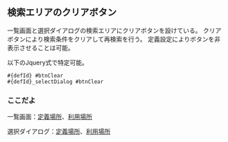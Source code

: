 ## 検索エリアのクリアボタン

一覧画面と選択ダイアログの検索エリアにクリアボタンを設けている。
クリアボタンにより検索条件をクリアして再検索を行う。
定義設定によりボタンを非表示させることは可能。

以下のJquery式で特定可能。
```
#{defId} #btnClear
#{defId}_selectDialog #btnClear
```

### ここだよ
一覧画面：[定義場所](https://efwgrp.github.io/ske/svg/condition.clear.listPage.def.svg)、[利用場所](https://efwgrp.github.io/ske/svg/condition.clear.listPage.svg)

選択ダイアログ：[定義場所](https://efwgrp.github.io/ske/svg/condition.clear.selectDialog.def.svg)、[利用場所](https://efwgrp.github.io/ske/svg/condition.clear.selectDialog.svg)
